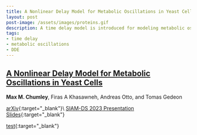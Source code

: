 ```yaml
---
title: A Nonlinear Delay Model for Metabolic Oscillations in Yeast Cells
layout: post
post-image: /assets/images/proteins.gif
description: A time delay model is introduced for modeling metabolic oscillations in yeast cells. We explore the system parameter spaces using numerical approaches to search for limit cycles in the system trajectories.
tags:
- time delay
- metabolic oscillations
- DDE
---
```


## <u>A Nonlinear Delay Model for Metabolic Oscillations in Yeast Cells</u>

**Max M. Chumley**, Firas A Khasawneh, Andreas Otto, and Tomas Gedeon

[arXiv](https://doi.org/10.48550/arXiv.2305.07643){:target="_blank"}\\
[SIAM-DS 2023 Presentation Slides](/assets/html/siam-ds_2023_metabolic_oscillations.html){:target="_blank"}

[test](/assets/html/test.html){:target="_blank"}

